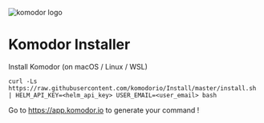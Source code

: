 ![komodor logo](https://avatars.githubusercontent.com/u/60484489?s=200&v=4)

# Komodor Installer

Install Komodor (on macOS / Linux / WSL)

`curl -Ls https://raw.githubusercontent.com/komodorio/Install/master/install.sh | HELM_API_KEY=<helm_api_key> USER_EMAIL=<user_email> bash`

Go to https://app.komodor.io to generate your command !
